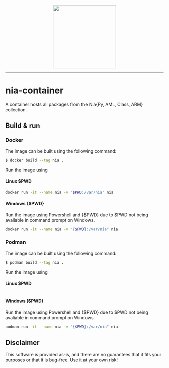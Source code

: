 <p align="center">
  <img width="200" src="https://raw.githubusercontent.com/firefly-cpp/nia-container/main/.github/imgs/NiaLogos.png">
</p>

---

# nia-container
A container hosts all packages from the Nia{Py, AML, Class, ARM} collection.

## Build & run

### Docker

The image can be built using the following command:

```sh
$ docker build --tag nia .
```

Run the image using

#### Linux $PWD
```sh
docker run -it --name nia -v "$PWD:/var/nia" nia
```

#### Windows {$PWD}
Run the image using Powershell and {$PWD} due to $PWD not being avaliable in command prompt on Windows.
```sh
docker run -it --name nia -v "{$PWD}:/var/nia" nia
```

### Podman

The image can be built using the following command:

```sh
$ podman build --tag nia .
```

Run the image using

#### Linux $PWD
```sh
```

#### Windows ($PWD)
Run the image using Powershell and {$PWD} due to $PWD not being avaliable in command prompt on Windows.
```sh
podman run -it --name nia -v "{$PWD}:/var/nia" nia
```



## Disclaimer

This software is provided as-is, and there are no guarantees that it fits your purposes or that it is bug-free. Use it at your own risk!
